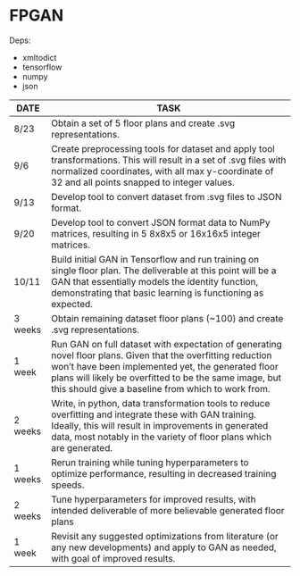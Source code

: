 # FPGAN

Deps:

 * xmltodict
 * tensorflow
 * numpy
 * json
 
 
DATE | TASK
--- | ---
8/23 | Obtain a set of 5 floor plans and create .svg representations. 
9/6 | Create preprocessing tools for dataset and apply tool transformations. This will result in a set of .svg files with normalized coordinates, with all max y-coordinate of 32 and all points snapped to integer values.
9/13 | Develop tool to convert dataset from .svg files to JSON format.
9/20 | Develop tool to convert JSON format data to NumPy matrices, resulting in 5 8x8x5 or 16x16x5 integer matrices.
10/11 | Build initial GAN in Tensorflow and run training on single floor plan. The deliverable at this point will be a GAN that essentially models the identity function, demonstrating that basic learning is functioning as expected.
3 weeks | Obtain remaining dataset floor plans (~100) and create .svg representations.
1 week | Run GAN on full dataset with expectation of generating novel floor plans. Given that the overfitting reduction won’t have been implemented yet, the generated floor plans will likely be overfitted to be the same image, but this should give a baseline from which to work from.
2 weeks | Write, in python, data transformation tools to reduce overfitting and integrate these with GAN training. Ideally, this will result in improvements in generated data, most notably in the variety of floor plans which are generated.
1 weeks | Rerun training while tuning hyperparameters to optimize performance, resulting in decreased training speeds.
2 weeks | Tune hyperparameters for improved results, with intended deliverable of more believable generated floor plans
1 week | Revisit any suggested optimizations from literature (or any new developments) and apply to GAN as needed, with goal of improved results.
